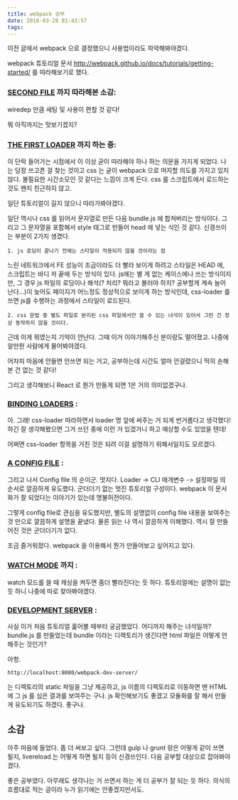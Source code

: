 ```yaml
---
title: webpack 공부
date: 2016-03-28 01:43:57
tags:
---
```


이전 글에서 webpack 으로 결정했으니 사용법이라도 파악해봐야겠다.

webpack 튜토리얼 문서 http://webpack.github.io/docs/tutorials/getting-started/ 를 따라해보기로 했다.

### [SECOND FILE](http://webpack.github.io/docs/tutorials/getting-started/#second-file) 까지 따라해본 소감:
wiredep 만큼 세팅 및 사용이 편할 것 같다!

뭐 아직까지는 맛보기겠지?

### [THE FIRST LOADER](http://webpack.github.io/docs/tutorials/getting-started/#first-loader) 까지 하는 중:
이 단락 들어가는 시점에서 이 이상 굳이 따라해야 하나 하는 의문을 가지게 되었다. 나는 당장 쓰고픈 걸 찾는 것이고 css 는 굳이 webpack 으로 머지할 의도를 가지고 있지 않다. 불필요한 시간소모인 것 같다는 느낌이 크게 든다. css 를 스크립트에서 로드하는 것도 왠지 친근하지 않고.

일단 튜토리얼이 길지 않으니 따라가봐야겠다.

일단 역시나 css 를 읽어서 문자열로 만든 다음 bundle.js 에 합쳐버리는 방식이다. 그리고 그 문자열을 포함해서 style 태그로 만들어 head 에 넣는 식인 것 같다. 신경쓰이는 부분이 2가지 생겼다.

    1. js 로딩이 끝나기 전에는 스타일이 적용되지 않을 것이라는 점

느린 네트워크에서 FE 성능이 조금이라도 더 빨라 보이게 하려고 스타일은 HEAD 에, 스크립트는 바디 저 끝에 두는 방식이 있다. js에는 별 게 없는 케이스에나 쓰는 방식이지만, 그 경우 js 파일의 로딩이나 해석(? 처리? 뭐라고 불러야 하지? 공부할게 계속 늘어난다...)이 늦어도 페이지가 어느정도 정상적으로 보이게 하는 방식인데, css-loader 를 쓰면 js를 수행하는 과정에서 스타일이 로드된다.

    2. css 문법 중 별도 파일로 분리된 css 파일에서만 쓸 수 있는 녀석이 있어서 그런 건 정상 동작하지 않을 것이다.

근데 이게 뭐였는지 기억이 안난다. 그때 이거 이야기해주신 분이랑도 떨어졌고. 나중에 알만한 사람에게 물어봐야겠다.

어차피 마음에 안들면 안쓰면 되는 거고, 공부하는데 시간도 얼마 안걸렸으니 딱히 손해본 건 없는 것 같다!

그리고 생각해보니 React 로 뭔가 만들게 되면 1은 거의 의미없겠구나.


### [BINDING LOADERS](http://webpack.github.io/docs/tutorials/getting-started/#binding-loaders) :
아. 그래! css-loader 따라하면서 loader 명 앞에 써주는 거 되게 번거롭다고 생각했다! 하긴 잘 생각해봤으면 그거 쓰던 중에 이런 거 있겠거니 하고 예상할 수도 있었을 텐데!

어쩌면 css-loader 항목을 거친 것은 되려 이걸 설명하기 위해서일지도 모르겠다.

### [A CONFIG FILE](http://webpack.github.io/docs/tutorials/getting-started/#config-file) :
그리고 나서 Config file 의 순이군. 멋지다. Loader -> CLI 매개변수 -> 설정파일 의 순서로 깔끔하게 유도했다. 군더더기 없는 멋진 튜토리얼 구성이다. webpack 이 문서화가 잘 되었다는 이야기가 있는데 명불허전이다.

그렇게 config file로 관심을 유도했지만, 별도의 설명없이 config file 내용을 보여주는 것 만으로 깔끔하게 설명을 끝냈다. 물론 읽는 나 역시 깔끔하게 이해했다. 역시 잘 만들어진 것은 군더더기가 없다.

조금 즐거워졌다. webpack 을 이용해서 뭔가 만들어보고 싶어지고 있다.


### [WATCH MODE](http://webpack.github.io/docs/tutorials/getting-started/#watch-mode) 까지 :
watch 모드를 쓸 때 캐싱을 켜두면 좀더 빨라진다는 듯 하다. 튜토리얼에는 설명이 없는 듯 하니 나중에 따로 찾아봐야겠다.

### [DEVELOPMENT SERVER](http://webpack.github.io/docs/tutorials/getting-started/#development-server) :
사실 이거 처음 튜토리얼 훑어볼 때부터 궁금했었다. 어디까지 해주는 녀석일까? bundle.js 를 만들었는데 bundle 이라는 디렉토리가 생긴다면 html 파일은 어떻게 안해주는 것인가?

아항.

    http://localhost:8080/webpack-dev-server/

는 디렉토리의 static 파일을 그냥 제공하고, js 이름의 디렉토리로 이동하면 맨 HTML 에 그 js 를 심은 결과를 보여주는 구나. js 확인해보기도 좋겠고 모듈화를 잘 해서 만들게 유도되기도 하겠다. 좋구나.

## 소감
아주 마음에 들었다. 좀 더 써보고 싶다. 그런데 gulp 나 grunt 랑은 어떻게 같이 쓰면 될지, livereload 는 어떻게 하면 될지 등이 신경쓰인다. 다음 공부할 대상으로 잡아봐야겠다.

좋은 공부였다. 아무래도 생각나는 거 쓰면서 하는 게 더 공부가 잘 되는 듯 하다. 의식의 흐름대로 적는 글이라 누가 읽기에는 안좋겠지만서도.
